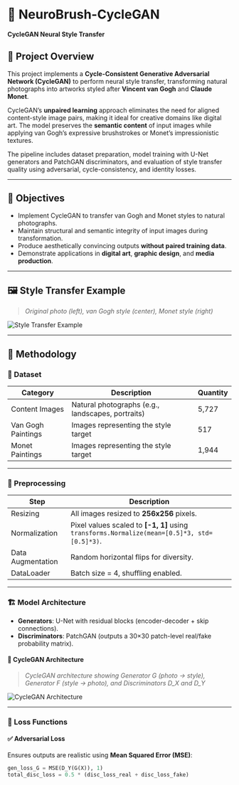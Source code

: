 # 🎨 NeuroBrush-CycleGAN
**CycleGAN Neural Style Transfer**

## 🌟 Project Overview
This project implements a **Cycle-Consistent Generative Adversarial Network (CycleGAN)** to perform neural style transfer, transforming natural photographs into artworks styled after **Vincent van Gogh** and **Claude Monet**.

CycleGAN’s **unpaired learning** approach eliminates the need for aligned content-style image pairs, making it ideal for creative domains like digital art. The model preserves the **semantic content** of input images while applying van Gogh’s expressive brushstrokes or Monet’s impressionistic textures.

The pipeline includes dataset preparation, model training with U-Net generators and PatchGAN discriminators, and evaluation of style transfer quality using adversarial, cycle-consistency, and identity losses.

---

## 🎯 Objectives
- Implement CycleGAN to transfer van Gogh and Monet styles to natural photographs.
- Maintain structural and semantic integrity of input images during transformation.
- Produce aesthetically convincing outputs **without paired training data**.
- Demonstrate applications in **digital art**, **graphic design**, and **media production**.

---

## 🖼️ Style Transfer Example
> _Original photo (left), van Gogh style (center), Monet style (right)_

![Style Transfer Example](path_to_placeholder_image1)

---

## 🧠 Methodology

### 📁 Dataset
| Category           | Description                         | Quantity |
|--------------------|-------------------------------------|----------|
| Content Images     | Natural photographs (e.g., landscapes, portraits) | 5,727    |
| Van Gogh Paintings | Images representing the style target | 517      |
| Monet Paintings    | Images representing the style target | 1,944    |

---

### 🧹 Preprocessing
| Step             | Description |
|------------------|-------------|
| Resizing         | All images resized to **256x256** pixels. |
| Normalization    | Pixel values scaled to **[-1, 1]** using `transforms.Normalize(mean=[0.5]*3, std=[0.5]*3)`. |
| Data Augmentation | Random horizontal flips for diversity. |
| DataLoader       | Batch size = 4, shuffling enabled. |

---

### 🏗️ Model Architecture
- **Generators**: U-Net with residual blocks (encoder-decoder + skip connections).
- **Discriminators**: PatchGAN (outputs a 30×30 patch-level real/fake probability matrix).

#### 📌 CycleGAN Architecture

> _CycleGAN architecture showing Generator G (photo → style), Generator F (style → photo), and Discriminators D_X and D_Y_

![CycleGAN Architecture](path_to_placeholder_image2)

---

### 🎯 Loss Functions

#### ✅ Adversarial Loss
Ensures outputs are realistic using **Mean Squared Error (MSE)**:

```python
gen_loss_G = MSE(D_Y(G(X)), 1)
total_disc_loss = 0.5 * (disc_loss_real + disc_loss_fake)
